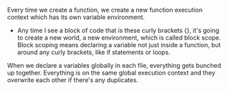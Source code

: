 Every time we create a function, we create a new function execution context which has its own variable environment.

- Any time I see a block of code that is these curly brackets {}, it's going to create a new world, a new environment, which is called block scope. 
Block scoping means declaring a variable not just inside a function, but around any curly brackets, like if statements or loops.

When we declare a variables globally in each file, everything gets bunched up together. Everything is on the same global execution context and they overwrite each other if there's any duplicates.
